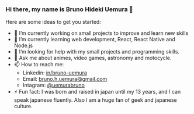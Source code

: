 ### Hi there, my name is Bruno Hideki Uemura 👋

Here are some ideas to get you started:

- 🔭 I’m currently working on small projects to improve and learn new skills
- 🌱 I’m currently learning web development, React, React Native and Node.js
- 🤔 I’m looking for help with my small projects and programming skills.
- 💬 Ask me about animes, video games, astronomy and motocycle.
- 📫 How to reach me: 
  - Linkedin: [in/bruno-uemura](https://www.linkedin.com/in/bruno-uemura/)
  - Email: [bruno.h.uemura@gmail.com](mailto:bruno.h.uemura@gmail.com)
  - Intagram: [@uemurabruno](https://www.instagram.com/uemurabruno/)
- ⚡ Fun fact: I was born and raised in japan until my 13 years, and I can speak japanese fluently. Also I am a huge fan of geek and japanese culture.

